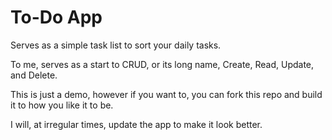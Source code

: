 # To-Do App

Serves as a simple task list to sort your daily tasks.

To me, serves as a start to CRUD, or its long name, Create, Read, Update, and Delete.

This is just a demo, however if you want to, you can fork this repo and build it to how you like it to be.

I will, at irregular times, update the app to make it look better.